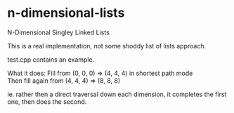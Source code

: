 n-dimensional-lists
===================
N-Dimensional Singley Linked Lists

This is a real implementation, not some shoddy list of lists approach.

test.cpp contains an example. 

What it does:
Fill from (0, 0, 0) => (4, 4, 4) in shortest path mode  
Then fill again from (4, 4, 4) => (8, 8, 8)

ie. rather then a direct traversal down each dimension, it completes the first one, then does the second.
